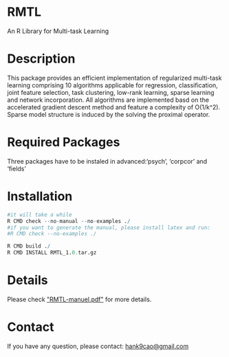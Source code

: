 # RMTL
An R Library for Multi-task Learning

# Description 
This package provides an efficient implementation of regularized multi-task learning comprising 10 algorithms applicable for regression, classification, joint feature selection, task clustering, low-rank learning, sparse learning and network incorporation. All algorithms are implemented basd on the accelerated gradient descent method and feature a complexity of O(1/k^2). Sparse model structure is induced by the solving the proximal operator.

# Required Packages
Three packages have to be instaled in advanced:‘psych’, ‘corpcor’ and ‘fields’

# Installation
```R
#it will take a while
R CMD check --no-manual --no-examples ./
#if you want to generate the manual, please install latex and run:
#R CMD check --no-examples ./

R CMD build ./
R CMD INSTALL RMTL_1.0.tar.gz
```
# Details
Please check ["RMTL-manuel.pdf"](https://github.com/transbioZI/RMTL/blob/master/RMTL-manual.pdf) for more details.

# Contact
If you have any question, please contact: hank9cao@gmail.com
